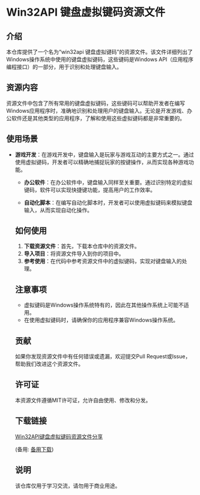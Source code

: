 # Win32API 键盘虚拟键码资源文件

## 介绍

本仓库提供了一个名为“win32api 键盘虚拟键码”的资源文件。该文件详细列出了Windows操作系统中使用的键盘虚拟键码，这些键码是Windows API（应用程序编程接口）的一部分，用于识别和处理键盘输入。

## 资源内容

资源文件中包含了所有常用的键盘虚拟键码，这些键码可以帮助开发者在编写Windows应用程序时，准确地识别和处理用户的键盘输入。无论是开发游戏、办公软件还是其他类型的应用程序，了解和使用这些虚拟键码都是非常重要的。

## 使用场景

- **游戏开发**：在游戏开发中，键盘输入是玩家与游戏互动的主要方式之一。通过使用虚拟键码，开发者可以精确地捕捉玩家的按键操作，从而实现各种游戏功能。

  - **办公软件**：在办公软件中，键盘输入同样至关重要。通过识别特定的虚拟键码，软件可以实现快捷键功能，提高用户的工作效率。

  - **自动化脚本**：在编写自动化脚本时，开发者可以使用虚拟键码来模拟键盘输入，从而实现自动化操作。

  ## 如何使用

  1. **下载资源文件**：首先，下载本仓库中的资源文件。
  2. **导入项目**：将资源文件导入到你的项目中。
  3. **参考使用**：在代码中参考资源文件中的虚拟键码，实现对键盘输入的处理。

  ## 注意事项

  - 虚拟键码是Windows操作系统特有的，因此在其他操作系统上可能不适用。
  - 在使用虚拟键码时，请确保你的应用程序兼容Windows操作系统。

  ## 贡献

  如果你发现资源文件中有任何错误或遗漏，欢迎提交Pull Request或Issue，帮助我们改进这个资源文件。

  ## 许可证

  本资源文件遵循MIT许可证，允许自由使用、修改和分发。

  ## 下载链接
  [Win32API键盘虚拟键码资源文件分享](https://pan.quark.cn/s/a4c02a10fd74) 

  (备用: [备用下载](https://pan.baidu.com/s/1m30Np7yHy5VfJpzmxb4-2g?pwd=1234))

  ## 说明

  该仓库仅用于学习交流，请勿用于商业用途。
